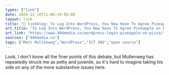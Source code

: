 ```yaml
---
types: ["link"]
date: 2024-12-16T11:06:19-05:00
layout: link
title: "🔗 linkblog: To Log Into WordPress, You Now Have To Agree Pineapple on Pizza Is Good'"
art_title: "To Log Into WordPress, You Now Have To Agree Pineapple on Pizza Is Good"
art_link: "https://www.404media.co/wordpress-login-pineapple-on-pizza/"
sources: ["404media.co"]
tags: ["Matt Mullenweg","WordPress","ICT 302","open source"]
---
```

Look, I don't know all the finer points of this debate, but Mullenweg has repeatedly struck me as petty and juvenile, so it's hard to imagine taking his side on any of the more substantive issues here.
